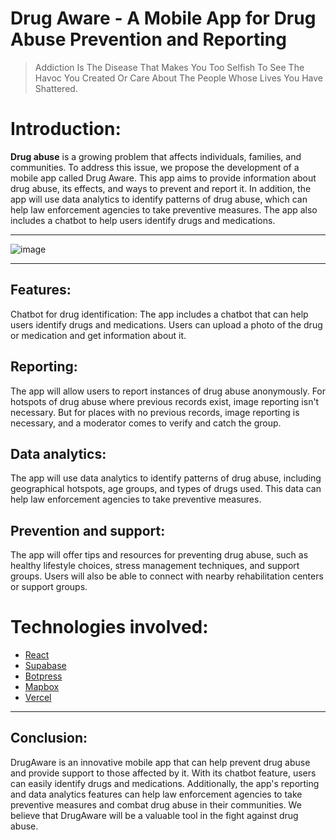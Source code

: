 # Drug Aware - A Mobile App for Drug Abuse Prevention and Reporting

> Addiction Is The Disease That Makes You Too Selfish
To See The Havoc You Created Or
Care About The People Whose Lives You Have Shattered.

# Introduction: 
**Drug abuse** is a growing problem that affects individuals, families, and communities. 
To address this issue, we propose the development of a mobile app called Drug Aware. 
This app aims to provide information about drug abuse, its effects, and ways to prevent and report it. 
In addition, the app will use data analytics to identify patterns of drug abuse, 
which can help law enforcement agencies to take preventive measures. 
The app also includes a chatbot to help users identify drugs and medications.

---
![image](https://user-images.githubusercontent.com/55801439/235511946-81af4435-cbb6-4815-ad6a-a7fcbdcb292c.png)

---

## Features:

Chatbot for drug identification: 
The app includes a chatbot that can help users identify drugs and medications. 
Users can upload a photo of the drug or medication and get information about it.

## Reporting: 
The app will allow users to report instances of drug abuse anonymously. 
For hotspots of drug abuse where previous records exist, image reporting isn't necessary. 
But for places with no previous records, image reporting is necessary, and a moderator comes to verify and catch the group.

## Data analytics: 
The app will use data analytics to identify patterns of drug abuse, 
including geographical hotspots, age groups, and types of drugs used. 
This data can help law enforcement agencies to take preventive measures.

## Prevention and support: 
The app will offer tips and resources for preventing drug abuse, 
such as healthy lifestyle choices, stress management techniques, and support groups. 
Users will also be able to connect with nearby rehabilitation centers or support groups.

# Technologies involved:
- [React](https://react.dev/)
- [Supabase](https://supabase.com/)
- [Botpress](https://botpress.com/)
- [Mapbox](https://www.mapbox.com/)
- [Vercel](https://vercel.com/)

---

## Conclusion: 
DrugAware is an innovative mobile app that can help prevent drug abuse 
and provide support to those affected by it. With its chatbot feature, 
users can easily identify drugs and medications. Additionally, the app's reporting and data analytics 
features can help law enforcement agencies to take preventive measures and combat drug abuse in their communities.
We believe that DrugAware will be a valuable tool in the fight against drug abuse.


